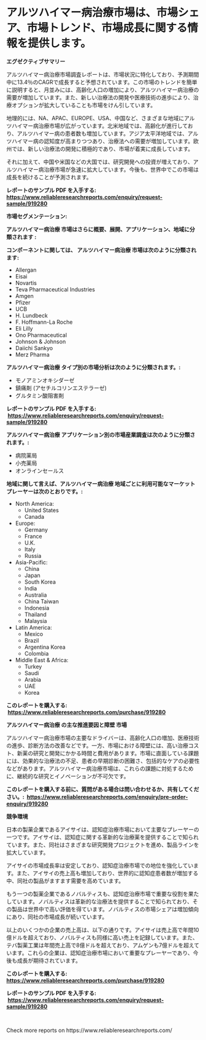 <p><h1>アルツハイマー病治療市場は、市場シェア、市場トレンド、市場成長に関する情報を提供します。</h1></p><p><strong>エグゼクティブサマリー</strong></p>
<p><p>アルツハイマー病治療市場調査レポートは、市場状況に特化しており、予測期間中に13.4％のCAGRで成長すると予想されています。この市場のトレンドを簡単に説明すると、月並みには、高齢化人口の増加により、アルツハイマー病治療の需要が増加しています。また、新しい治療法の開発や医療技術の進歩により、治療オプションが拡大していることも市場をけん引しています。</p><p>地理的には、NA、APAC、EUROPE、USA、中国など、さまざまな地域にアルツハイマー病治療市場が広がっています。北米地域では、高齢化が進行しており、アルツハイマー病の患者数も増加しています。アジア太平洋地域では、アルツハイマー病の認知度が高まりつつあり、治療法への需要が増加しています。欧州では、新しい治療法の開発に積極的であり、市場が着実に成長しています。</p><p>それに加えて、中国や米国などの大国では、研究開発への投資が増えており、アルツハイマー病治療市場が急速に拡大しています。今後も、世界中でこの市場は成長を続けることが予測されます。</p></p>
<p><strong>レポートのサンプル PDF を入手する: <a href="https://www.reliableresearchreports.com/enquiry/request-sample/919280">https://www.reliableresearchreports.com/enquiry/request-sample/919280</a></strong></p>
<p><strong>市場セグメンテーション:</strong></p>
<p><strong> アルツハイマー病治療 市場はさらに概要、展開、アプリケーション、地域に分類されます :</strong></p>
<p><strong>コンポーネントに関しては、 アルツハイマー病治療 市場は次のように分類されます: &nbsp;</strong></p>
<p><ul><li>Allergan</li><li>Eisai</li><li>Novartis</li><li>Teva Pharmaceutical Industries</li><li>Amgen</li><li>Pfizer</li><li>UCB</li><li>H. Lundbeck</li><li>F. Hoffmann-La Roche</li><li>Eli Lilly</li><li>Ono Pharmaceutical</li><li>Johnson & Johnson</li><li>Daiichi Sankyo</li><li>Merz Pharma</li></ul></p>
<p><strong> アルツハイマー病治療 タイプ別の市場分析は次のように分類されます。:</strong></p>
<p><ul><li>モノアミンオキシダーゼ</li><li>鎮痛剤 (アセチルコリンエステラーゼ)</li><li>グルタミン酸阻害剤</li></ul></p>
<p><strong>レポートのサンプル PDF を入手する: &nbsp;<a href="https://www.reliableresearchreports.com/enquiry/request-sample/919280">https://www.reliableresearchreports.com/enquiry/request-sample/919280</a></strong></p>
<p><strong> アルツハイマー病治療 アプリケーション別の市場産業調査は次のように分類されます。:</strong></p>
<p><ul><li>病院薬局</li><li>小売薬局</li><li>オンラインセールス</li></ul></p>
<p><strong>地域に関して言えば、アルツハイマー病治療 地域ごとに利用可能なマーケットプレーヤーは次のとおりです。:</strong></p>
<p><ul>
    <li>
        North America:
        <ul>
            <li>United States</li>
            <li>Canada</li>
        </ul>
    </li>
    <li>
        Europe:
        <ul>
            <li>Germany</li>
            <li>France</li>
            <li>U.K.</li>
            <li>Italy</li>
            <li>Russia</li>
        </ul>
    </li>
    <li>
        Asia-Pacific:
        <ul>
            <li>China</li>
            <li>Japan</li>
            <li>South Korea</li>
            <li>India</li>
            <li>Australia</li>
            <li>China Taiwan</li>
            <li>Indonesia</li>
            <li>Thailand</li>
            <li>Malaysia</li>
        </ul>
    </li>
    <li>
        Latin America:
        <ul>
            <li>Mexico</li>
            <li>Brazil</li>
            <li>Argentina Korea</li>
            <li>Colombia</li>
        </ul>
    </li>
    <li>
        Middle East & Africa:
        <ul>
            <li>Turkey</li>
            <li>Saudi</li>
            <li>Arabia</li>
            <li>UAE</li>
            <li>Korea</li>
        </ul>
    </li>
    </ul></p>
<p><strong>このレポートを購入する: &nbsp;<a href="https://www.reliableresearchreports.com/purchase/919280">https://www.reliableresearchreports.com/purchase/919280</a></strong></p>
<p><strong>アルツハイマー病治療 の主な推進要因と障壁 市場</strong></p>
<p><p>アルツハイマー病治療市場の主要なドライバーは、高齢化人口の増加、医療技術の進歩、診断方法の改善などです。一方、市場における障壁には、高い治療コスト、新薬の研究と開発にかかる時間と費用があります。市場に直面している課題には、効果的な治療法の不足、患者の早期診断の困難さ、包括的なケアの必要性などがあります。アルツハイマー病治療市場は、これらの課題に対処するために、継続的な研究とイノベーションが不可欠です。</p></p>
<p><strong>このレポートを購入する前に、質問がある場合は問い合わせるか、共有してください。:&nbsp; <a href="https://www.reliableresearchreports.com/enquiry/pre-order-enquiry/919280">https://www.reliableresearchreports.com/enquiry/pre-order-enquiry/919280</a></strong></p>
<p><strong>競争環境</strong></p>
<p><p>日本の製薬企業であるアイサイは、認知症治療市場において主要なプレーヤーの一つです。アイサイは、認知症に関する革新的な治療薬を提供することで知られています。また、同社はさまざまな研究開発プロジェクトを進め、製品ラインを拡大しています。</p><p>アイサイの市場成長率は安定しており、認知症治療市場での地位を強化しています。また、アイサイの売上高も増加しており、世界的に認知症患者数が増加する中、同社の製品がますます需要を高めています。</p><p>もう一つの製薬企業であるノバルティスも、認知症治療市場で重要な役割を果たしています。ノバルティスは革新的な治療法を提供することで知られており、その製品は世界中で高い評価を得ています。ノバルティスの市場シェアは増加傾向にあり、同社の市場成長が続いています。</p><p>以上のいくつかの企業の売上高は、以下の通りです。アイサイは売上高で年間10億ドルを超えており、ノバルティスも同様に高い売上を記録しています。また、テバ製薬工業は年間売上高で8億ドルを超えており、アムゲンも7億ドルを超えています。これらの企業は、認知症治療市場において重要なプレーヤーであり、今後も成長が期待されています。</p></p>
<p><strong>このレポートを購入する: &nbsp; <a href="https://www.reliableresearchreports.com/purchase/919280">https://www.reliableresearchreports.com/purchase/919280</a></strong></p>
<p><strong>レポートのサンプル PDF を入手する: &nbsp;<a href="https://www.reliableresearchreports.com/enquiry/request-sample/919280">https://www.reliableresearchreports.com/enquiry/request-sample/919280</a></strong><strong></strong></p>
<p>&nbsp;</p>
<p>Check more reports on https://www.reliableresearchreports.com/</p>